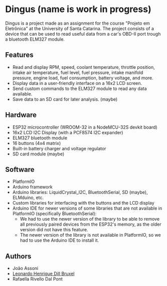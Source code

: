# Dingus (name is work in progress)

Dingus is a project made as an assignment for the course "Projeto em Eletrônica" at the University of Santa Catarina. The project consists of a device that can be used to read useful data from a car's OBD-II port trough a bluetooth ELM327 module.

## Features

- Read and display RPM, speed, coolant temperature, throttle position, intake air temperature, fuel level, fuel pressure, intake manifold pressure, engine load, fuel consumption, battery voltage, and more.
- Display data in a user-friendly interface on a 16x2 LCD screen.
- Send custom commands to the ELM327 module to read any data available.
- Save data to an SD card for later analysis. (maybe)

## Hardware

- ESP32 microcontroller (WROOM-32 in a NodeMCU-32S devkit board)
- 16x2 LCD I2C Display (with a PCF8574 I2C expander)
- ELM327 bluetooth module
- 16 buttons (4x4 matrix)
- Built-in battery charger and voltage regulator
- SD card module (maybe)

## Software

- PlatformIO
- Arduino framework
- Arduino libraries: LiquidCrystal_I2C, BluetoothSerial, SD (maybe), ELMduino, etc.
- Custom libraries for interfacing with the buttons and the LCD display
- Arduino IDE for newer versions of some libraries that are not available in PlatformIO (specifically BluetoothSerial):
  - We had to use the newer version of the library to be able to remove all previously paired devices from the ESP32's memory, as the older version did not have this feature.
  - The newer version of the library is not available in PlatformIO, so we had to use the Arduino IDE to install it.

## Authors

- João Assoni
- [Leonardo Henrique Dill Bruxel](https://github.com/brxxxl/)
- Rafaella Rivello Dal Pont
